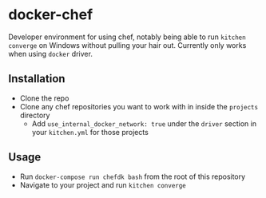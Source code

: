 # docker-chef
Developer environment for using chef, notably being able to run `kitchen converge` on Windows without pulling your hair out. Currently only works when using `docker` driver.

## Installation
- Clone the repo
- Clone any chef repositories you want to work with in inside the `projects` directory
    - Add `use_internal_docker_network: true` under the `driver` section in your `kitchen.yml` for those projects

## Usage

- Run `docker-compose run chefdk bash` from the root of this repository
- Navigate to your project and run `kitchen converge`